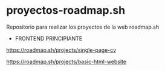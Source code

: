 # proyectos-roadmap.sh
Repositorio para realizar los proyectos de la web roadmap.sh 

- FRONTEND PRINCIPIANTE
  
https://roadmap.sh/projects/single-page-cv

https://roadmap.sh/projects/basic-html-website
